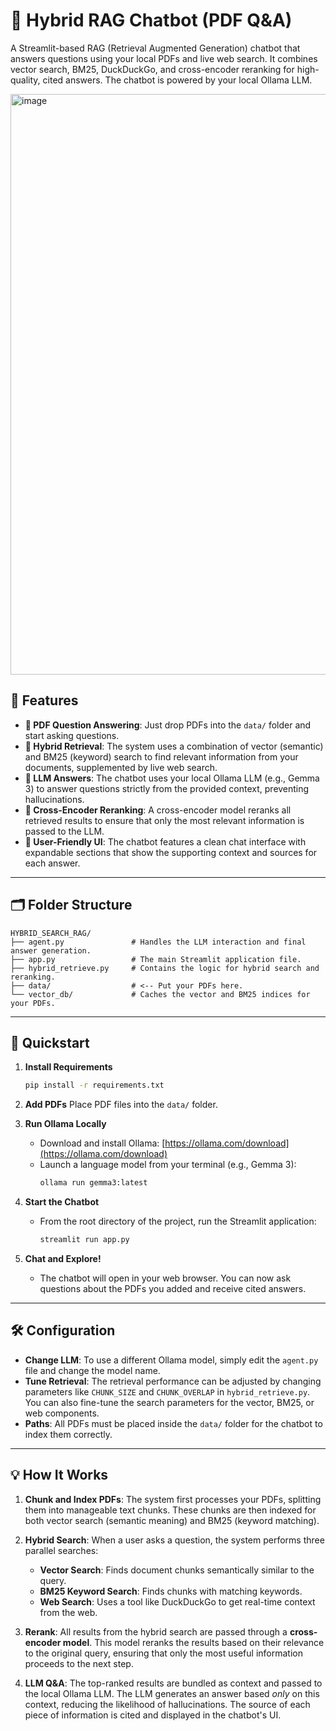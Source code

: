 # 🧠 Hybrid RAG Chatbot (PDF Q\&A)

A Streamlit-based RAG (Retrieval Augmented Generation) chatbot that answers questions using your local PDFs and live web search. It combines vector search, BM25, DuckDuckGo, and cross-encoder reranking for high-quality, cited answers. The chatbot is powered by your local Ollama LLM.

<img width="1949" height="929" alt="image" src="https://github.com/user-attachments/assets/65bf71db-d8d1-4685-b415-be266cb5a298" />


## 🚀 Features

  * **🔎 PDF Question Answering**: Just drop PDFs into the `data/` folder and start asking questions.
  * **🧬 Hybrid Retrieval**: The system uses a combination of vector (semantic) and BM25 (keyword) search to find relevant information from your documents, supplemented by live web search.
  * **🤖 LLM Answers**: The chatbot uses your local Ollama LLM (e.g., Gemma 3) to answer questions strictly from the provided context, preventing hallucinations.
  * **🏅 Cross-Encoder Reranking**: A cross-encoder model reranks all retrieved results to ensure that only the most relevant information is passed to the LLM.
  * **💬 User-Friendly UI**: The chatbot features a clean chat interface with expandable sections that show the supporting context and sources for each answer.

-----

## 🗂️ Folder Structure

```
HYBRID_SEARCH_RAG/
├── agent.py               # Handles the LLM interaction and final answer generation.
├── app.py                 # The main Streamlit application file.
├── hybrid_retrieve.py     # Contains the logic for hybrid search and reranking.
├── data/                  # <-- Put your PDFs here.
└── vector_db/             # Caches the vector and BM25 indices for your PDFs.
```

-----

## 🚀 Quickstart

1.  **Install Requirements**

    ```bash
    pip install -r requirements.txt
    ```

2.  **Add PDFs**
    Place  PDF files into the `data/` folder.

3.  **Run Ollama Locally**

      * Download and install Ollama: [https://ollama.com/download](https://ollama.com/download)
      * Launch a language model from your terminal (e.g., Gemma 3):
        ```bash
        ollama run gemma3:latest
        ```

4.  **Start the Chatbot**

      * From the root directory of the project, run the Streamlit application:
        ```bash
        streamlit run app.py
        ```

5.  **Chat and Explore\!**

      * The chatbot will open in your web browser. You can now ask questions about the PDFs you added and receive cited answers.

-----

## 🛠️ Configuration

  * **Change LLM**: To use a different Ollama model, simply edit the `agent.py` file and change the model name.
  * **Tune Retrieval**: The retrieval performance can be adjusted by changing parameters like `CHUNK_SIZE` and `CHUNK_OVERLAP` in `hybrid_retrieve.py`. You can also fine-tune the search parameters for the vector, BM25, or web components.
  * **Paths**: All PDFs must be placed inside the `data/` folder for the chatbot to index them correctly.

-----

## 💡 How It Works

1.  **Chunk and Index PDFs**: The system first processes your PDFs, splitting them into manageable text chunks. These chunks are then indexed for both vector search (semantic meaning) and BM25 (keyword matching).

2.  **Hybrid Search**: When a user asks a question, the system performs three parallel searches:

      * **Vector Search**: Finds document chunks semantically similar to the query.
      * **BM25 Keyword Search**: Finds chunks with matching keywords.
      * **Web Search**: Uses a tool like DuckDuckGo to get real-time context from the web.

3.  **Rerank**: All results from the hybrid search are passed through a **cross-encoder model**. This model reranks the results based on their relevance to the original query, ensuring that only the most useful information proceeds to the next step.

4.  **LLM Q\&A**: The top-ranked results are bundled as context and passed to the local Ollama LLM. The LLM generates an answer based *only* on this context, reducing the likelihood of hallucinations. The source of each piece of information is cited and displayed in the chatbot's UI.



